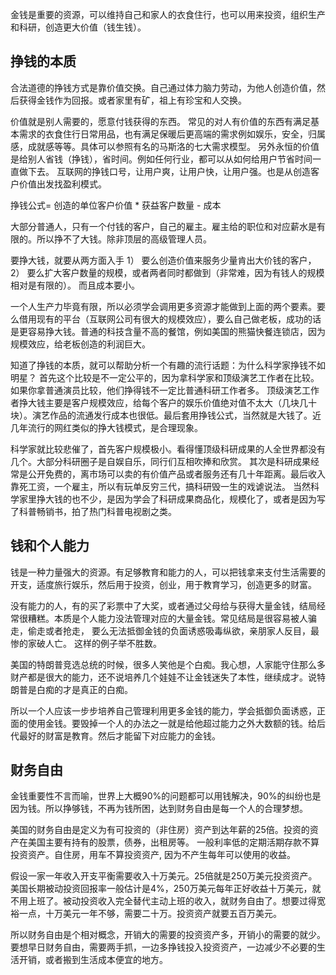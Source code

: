 
金钱是重要的资源，可以维持自己和家人的衣食住行，也可以用来投资，组织生产和科研，创造更大价值（钱生钱）。


## 挣钱的本质

合法道德的挣钱方式是靠价值交换。自己通过体力脑力劳动，为他人创造价值，然后获得金钱作为回报。或者家里有矿，祖上有珍宝和人交换。 

价值就是别人需要的，愿意付钱获得的东西。 常见的对人有价值的东西有满足基本需求的衣食住行日常用品，也有满足保暖后更高端的需求例如娱乐，安全，归属感，成就感等等。具体可以参照有名的马斯洛的七大需求模型。 另外永恒的价值是给别人省钱（挣钱），省时间。例如任何行业，都可以从如何给用户节省时间一直做下去。 互联网的挣钱口号，让用户爽，让用户快，让用户强。也是从创造客户价值出发找盈利模式。

挣钱公式= 创造的单位客户价值 * 获益客户数量 - 成本

大部分普通人，只有一个付钱的客户，自己的雇主。雇主给的职位和对应薪水是有限的。所以挣不了大钱。除非顶层的高级管理人员。

要挣大钱，就要从两方面入手 1） 要么创造价值来服务少量肯出大价钱的客户，2） 要么扩大客户数量的规模，或者两者同时都做到（非常难，因为有钱人的规模相对是有限的）。 而且成本要小。

一个人生产力毕竟有限，所以必须学会调用更多资源才能做到上面的两个要素。要么借用现有的平台（互联网公司有很大的规模效应），要么自己做老板，成功的话是更容易挣大钱。普通的科技含量不高的餐馆，例如美国的熊猫快餐连锁店，因为规模效应，给老板创造的利润巨大。

知道了挣钱的本质，就可以帮助分析一个有趣的流行话题：为什么科学家挣钱不如明星？ 首先这个比较是不一定公平的，因为拿科学家和顶级演艺工作者在比较。 如果你拿普通演员比较，他们挣得钱不一定比普通科研工作者多。 顶级演艺工作者挣大钱主要是客户规模效应，给每个客户的娱乐价值绝对值不太大（几块几十块）。演艺作品的流通发行成本也很低。最后套用挣钱公式，当然就是大钱了。近几年流行的网红类似的挣大钱模式，是合理现象。

科学家就比较悲催了，首先客户规模极小。看得懂顶级科研成果的人全世界都没有几个。大部分科研圈子是自娱自乐，同行们互相吹捧和欣赏。 其次是科研成果经常是公开免费的，离市场可以卖的有价值产品或者服务还有几十年距离。最后收入靠死工资，一个雇主，所以有玩单反穷三代，搞科研毁一生的戏谑说法。 当然科学家里挣大钱的也不少，是因为学会了科研成果商品化，规模化了，或者是因为写了科普畅销书，拍了热门科普电视剧之类。


## 钱和个人能力

钱是一种力量强大的资源。有足够教育和能力的人，可以把钱拿来支付生活需要的开支，适度旅行娱乐，然后用于投资，创业，用于教育学习，创造更多的财富。

没有能力的人，有的买了彩票中了大奖，或者通过父母给与获得大量金钱，结局经常很糟糕。本质是个人能力没法管理对应的大量金钱。常见结局是很容易被人骗走，偷走或者抢走， 要么无法抵御金钱的负面诱惑吸毒纵欲，亲朋家人反目，最惨的家破人亡。 这样的例子举不胜数。

美国的特朗普竞选总统的时候，很多人笑他是个白痴。我心想，人家能守住那么多财产都是很大的能力，还不说培养几个娃娃不让金钱迷失了本性，继续成才。说特朗普是白痴的才是真正的白痴。

所以一个人应该一步步培养自己管理利用更多金钱的能力，学会抵御负面诱惑，正面的使用金钱。要毁掉一个人的办法之一就是给他超过能力之外大数额的钱。给后代最好的财富是教育。然后才能留下对应能力的金钱。


## 财务自由

金钱重要性不言而喻，世界上大概90%的问题都可以用钱解决，90%的纠纷也是因为钱。所以挣够钱，不再为钱所困，达到财务自由是每一个人的合理梦想。

美国的财务自由是定义为有可投资的（非住房）资产到达年薪的25倍。投资的资产在美国主要有持有的股票，债券，出租房等。 一般利率低的定期活期存款不算投资资产。自住房，用车不算投资资产, 因为不产生每年可以使用的收益。

假设一家一年收入开支平衡需要收入十万美元。25倍就是250万美元投资资产。美国长期被动投资回报率一般估计是4%，250万美元每年正好收益十万美元，就不用上班了。被动投资收入完全替代主动上班的收入，就财务自由了。想要过得宽裕一点，十万美元一年不够，需要二十万。投资资产就要五百万美元。

所以财务自由是个相对概念，开销大的需要的投资资产多，开销小的需要的就少。要想早日财务自由，需要两手抓，一边多挣钱投入投资资产，一边减少不必要的生活开销，或者搬到生活成本便宜的地方。


